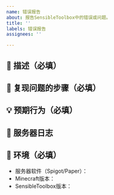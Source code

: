 ```yaml
---
name: 错误报告
about: 报告SensibleToolbox中的错误或问题。
title: ''
labels: 错误报告
assignees: ''

---
```


<!-- 在下面的表单中填写信息 -->

## :round_pushpin: 描述（必填）
<!-- 清晰且详细地描述发生了什么问题。 -->
<!-- 您提供的信息越多，我们处理这个问题就越容易。 -->
<!-- 从下面这行开始编写 -->


## :bookmark_tabs: 复现问题的步骤（必填）
<!-- 告诉我们复现这个问题的确切步骤，越详细我们越容易复现。 -->
<!-- 推荐提供YouTube视频和截图！ -->
<!-- 从下面这行开始编写 -->


## :bulb: 预期行为（必填）
<!-- 您期望发生什么？ -->
<!-- 您认为正确的行为是什么？ -->
<!-- 从下面这行开始编写 -->


## :scroll: 服务器日志
<!-- 查看您的服务器日志，并通过https://pastebin.com/发布您能找到的任何错误。 -->
<!-- 如果您不确定，请发布您的完整日志，您可以在/logs/latest.log下找到它。 -->
<!-- 在下面这行粘贴您的链接 -->


## :compass: 环境（必填）
<!-- 任何没有确切版本号的信息都将被关闭！ -->
<!-- “latest”不是版本号。 -->
<!-- 如果您的问题与其他插件相关，请确保也包含这些插件的版本号！ -->

- 服务器软件（Spigot/Paper）：
- Minecraft版本：
- SensibleToolbox版本：